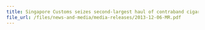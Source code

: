 ```yaml
---
title: Singapore Customs seizes second-largest haul of contraband cigarettes this year  
file_url: /files/news-and-media/media-releases/2013-12-06-MR.pdf
---
```

